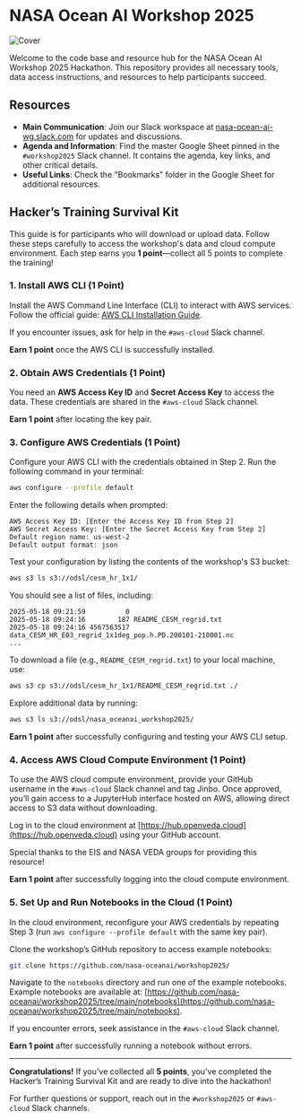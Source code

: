 # NASA Ocean AI Workshop 2025

![Cover](../media/cover.png)

Welcome to the code base and resource hub for the NASA Ocean AI Workshop 2025 Hackathon. This repository provides all necessary tools, data access instructions, and resources to help participants succeed.

## Resources

- **Main Communication**: Join our Slack workspace at [nasa-ocean-ai-wg.slack.com](https://nasa-ocean-ai-wg.slack.com) for updates and discussions.
- **Agenda and Information**: Find the master Google Sheet pinned in the `#workshop2025` Slack channel. It contains the agenda, key links, and other critical details.
- **Useful Links**: Check the "Bookmarks" folder in the Google Sheet for additional resources.

## Hacker’s Training Survival Kit

This guide is for participants who will download or upload data. Follow these steps carefully to access the workshop's data and cloud compute environment. Each step earns you **1 point**—collect all 5 points to complete the training!

### 1. Install AWS CLI (1 Point)

Install the AWS Command Line Interface (CLI) to interact with AWS services. Follow the official guide: [AWS CLI Installation Guide](https://docs.aws.amazon.com/cli/latest/userguide/getting-started-install.html).

If you encounter issues, ask for help in the `#aws-cloud` Slack channel.

**Earn 1 point** once the AWS CLI is successfully installed.

### 2. Obtain AWS Credentials (1 Point)

You need an **AWS Access Key ID** and **Secret Access Key** to access the data. These credentials are shared in the `#aws-cloud` Slack channel.

**Earn 1 point** after locating the key pair.

### 3. Configure AWS Credentials (1 Point)

Configure your AWS CLI with the credentials obtained in Step 2. Run the following command in your terminal:

```bash
aws configure --profile default
```

Enter the following details when prompted:

```
AWS Access Key ID: [Enter the Access Key ID from Step 2]
AWS Secret Access Key: [Enter the Secret Access Key from Step 2]
Default region name: us-west-2
Default output format: json
```

Test your configuration by listing the contents of the workshop's S3 bucket:

```bash
aws s3 ls s3://odsl/cesm_hr_1x1/
```

You should see a list of files, including:

```
2025-05-18 09:21:59          0 
2025-05-18 09:24:16        187 README_CESM_regrid.txt
2025-05-18 09:24:16 4567563517 data_CESM_HR_E03_regrid_1x1deg_pop.h.PD.200101-210001.nc
...
```

To download a file (e.g., `README_CESM_regrid.txt`) to your local machine, use:

```bash
aws s3 cp s3://odsl/cesm_hr_1x1/README_CESM_regrid.txt ./
```

Explore additional data by running:

```bash
aws s3 ls s3://odsl/nasa_oceanai_workshop2025/
```

**Earn 1 point** after successfully configuring and testing your AWS CLI setup.

### 4. Access AWS Cloud Compute Environment (1 Point)

To use the AWS cloud compute environment, provide your GitHub username in the `#aws-cloud` Slack channel and tag Jinbo. Once approved, you’ll gain access to a JupyterHub interface hosted on AWS, allowing direct access to S3 data without downloading.

Log in to the cloud environment at [https://hub.openveda.cloud](https://hub.openveda.cloud) using your GitHub account.

Special thanks to the EIS and NASA VEDA groups for providing this resource!

**Earn 1 point** after successfully logging into the cloud compute environment.

### 5. Set Up and Run Notebooks in the Cloud (1 Point)

In the cloud environment, reconfigure your AWS credentials by repeating Step 3 (run `aws configure --profile default` with the same key pair).

Clone the workshop’s GitHub repository to access example notebooks:

```bash
git clone https://github.com/nasa-oceanai/workshop2025/
```

Navigate to the `notebooks` directory and run one of the example notebooks. Example notebooks are available at: [https://github.com/nasa-oceanai/workshop2025/tree/main/notebooks](https://github.com/nasa-oceanai/workshop2025/tree/main/notebooks).

If you encounter errors, seek assistance in the `#aws-cloud` Slack channel.

**Earn 1 point** after successfully running a notebook without errors.

---

**Congratulations!** If you’ve collected all **5 points**, you’ve completed the Hacker’s Training Survival Kit and are ready to dive into the hackathon!

For further questions or support, reach out in the `#workshop2025` or `#aws-cloud` Slack channels.

